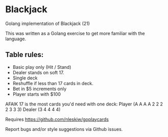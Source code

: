 Blackjack
=========

Golang implementation of Blackjack (21)

This was written as a Golang exercise to get more familiar with the language.

Table rules:
------------

* Basic play only (Hit / Stand) 
* Dealer stands on soft 17.
* Single deck
* Reshuffle if less than 17 cards in deck.
* Bet in $5 increments only
* Player starts with $100

AFAIK 17 is the most cards you'd need with one deck:
Player (A A A A 2 2 2 2 3 3 3) Dealer (3 4 4 4 4)

Requires https://github.com/nleskiw/goplaycards

Report bugs and/or style suggestions via Github issues.
